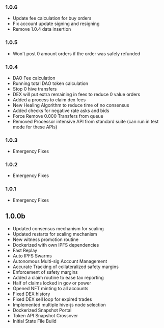 ### 1.0.6
   * Update fee calculation for buy orders
   * Fix account update signing and resigning
   * Remove 1.0.4 data insertion
### 1.0.5
   * Won't post 0 amount orders if the order was safely refunded
### 1.0.4
   * DAO Fee calculation
   * Running total DAO token calculation
   * Stop 0 hive transfers
   * DEX will put extra remaining in fees to reduce 0 value orders
   * Added a process to claim dex fees
   * New Healing Algorithm to reduce time of no consensus
   * Added checks for negative rate asks and bids
   * Force Remove 0.000 Transfers from queue
   * Removed Processor intensive API from standard suite (can run in test mode for these APIs)
### 1.0.3
   * Emergency Fixes
### 1.0.2
   * Emergency Fixes
### 1.0.1
   * Emergency Fixes
## 1.0.0b
   * Updated consensus mechanism for scaling
   * Updated restarts for scaling mechanism
   * New witness promotion routine
   * Dockerized with own IPFS dependencies
   * Fast Replay
   * Auto IPFS Swarms
   * Autonomous Multi-sig Account Management
   * Accurate Tracking of collateralized safety margins
   * Enforcement of safety margins
   * Added a claim routine to ease tax reporting
   * Half of claims locked in gov or power
   * Opened NFT minting to all accounts
   * Fixed DEX history
   * Fixed DEX sell loop for expired trades
   * Implemented multiple hive-js node selection
   * Dockerized Snapshot Portal
   * Token API Snapshot Crossover
   * Initial State File Build
